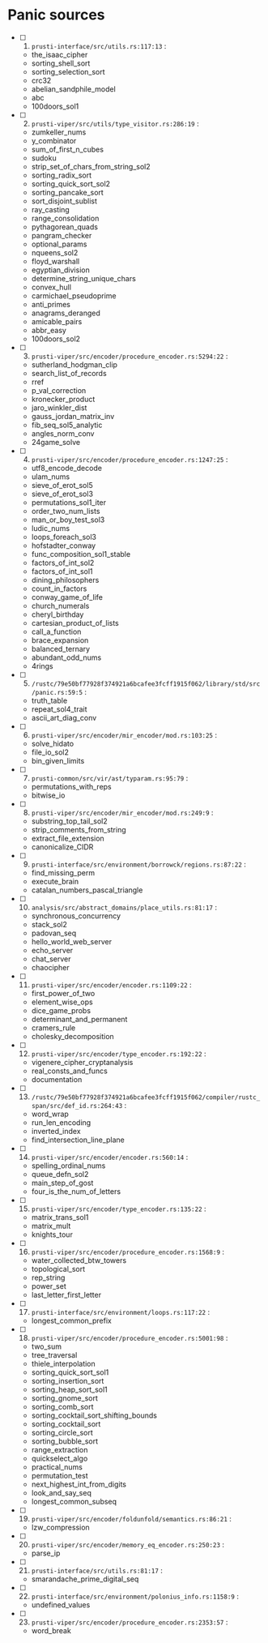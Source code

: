 # Panic sources

- [ ] 1. `prusti-interface/src/utils.rs:117:13` :
  - the_isaac_cipher
  - sorting_shell_sort
  - sorting_selection_sort
  - crc32
  - abelian_sandphile_model
  - abc
  - 100doors_sol1
- [ ] 2. `prusti-viper/src/utils/type_visitor.rs:286:19` :
  - zumkeller_nums
  - y_combinator
  - sum_of_first_n_cubes
  - sudoku
  - strip_set_of_chars_from_string_sol2
  - sorting_radix_sort
  - sorting_quick_sort_sol2
  - sorting_pancake_sort
  - sort_disjoint_sublist
  - ray_casting
  - range_consolidation
  - pythagorean_quads
  - pangram_checker
  - optional_params
  - nqueens_sol2
  - floyd_warshall
  - egyptian_division
  - determine_string_unique_chars
  - convex_hull
  - carmichael_pseudoprime
  - anti_primes
  - anagrams_deranged
  - amicable_pairs
  - abbr_easy
  - 100doors_sol2
- [ ] 3. `prusti-viper/src/encoder/procedure_encoder.rs:5294:22` :
  - sutherland_hodgman_clip
  - search_list_of_records
  - rref
  - p_val_correction
  - kronecker_product
  - jaro_winkler_dist
  - gauss_jordan_matrix_inv
  - fib_seq_sol5_analytic
  - angles_norm_conv
  - 24game_solve
- [ ] 4. `prusti-viper/src/encoder/procedure_encoder.rs:1247:25` :
  - utf8_encode_decode
  - ulam_nums
  - sieve_of_erot_sol5
  - sieve_of_erot_sol3
  - permutations_sol1_iter
  - order_two_num_lists
  - man_or_boy_test_sol3
  - ludic_nums
  - loops_foreach_sol3
  - hofstadter_conway
  - func_composition_sol1_stable
  - factors_of_int_sol2
  - factors_of_int_sol1
  - dining_philosophers
  - count_in_factors
  - conway_game_of_life
  - church_numerals
  - cheryl_birthday
  - cartesian_product_of_lists
  - call_a_function
  - brace_expansion
  - balanced_ternary
  - abundant_odd_nums
  - 4rings
- [ ] 5. `/rustc/79e50bf77928f374921a6bcafee3fcff1915f062/library/std/src/panic.rs:59:5` :
  - truth_table
  - repeat_sol4_trait
  - ascii_art_diag_conv
- [ ] 6. `prusti-viper/src/encoder/mir_encoder/mod.rs:103:25` :
  - solve_hidato
  - file_io_sol2
  - bin_given_limits
- [ ] 7. `prusti-common/src/vir/ast/typaram.rs:95:79` :
  - permutations_with_reps
  - bitwise_io
- [ ] 8. `prusti-viper/src/encoder/mir_encoder/mod.rs:249:9` :
  - substring_top_tail_sol2
  - strip_comments_from_string
  - extract_file_extension
  - canonicalize_CIDR
- [ ] 9. `prusti-interface/src/environment/borrowck/regions.rs:87:22` :
  - find_missing_perm
  - execute_brain
  - catalan_numbers_pascal_triangle
- [ ] 10. `analysis/src/abstract_domains/place_utils.rs:81:17` :
  - synchronous_concurrency
  - stack_sol2
  - padovan_seq
  - hello_world_web_server
  - echo_server
  - chat_server
  - chaocipher
- [ ] 11. `prusti-viper/src/encoder/encoder.rs:1109:22` :
  - first_power_of_two
  - element_wise_ops
  - dice_game_probs
  - determinant_and_permanent
  - cramers_rule
  - cholesky_decomposition
- [ ] 12. `prusti-viper/src/encoder/type_encoder.rs:192:22` :
  - vigenere_cipher_cryptanalysis
  - real_consts_and_funcs
  - documentation
- [ ] 13. `/rustc/79e50bf77928f374921a6bcafee3fcff1915f062/compiler/rustc_span/src/def_id.rs:264:43` :
  - word_wrap
  - run_len_encoding
  - inverted_index
  - find_intersection_line_plane
- [ ] 14. `prusti-viper/src/encoder/encoder.rs:560:14` :
  - spelling_ordinal_nums
  - queue_defn_sol2
  - main_step_of_gost
  - four_is_the_num_of_letters
- [ ] 15. `prusti-viper/src/encoder/type_encoder.rs:135:22` :
  - matrix_trans_sol1
  - matrix_mult
  - knights_tour
- [ ] 16. `prusti-viper/src/encoder/procedure_encoder.rs:1568:9` :
  - water_collected_btw_towers
  - topological_sort
  - rep_string
  - power_set
  - last_letter_first_letter
- [ ] 17. `prusti-interface/src/environment/loops.rs:117:22` :
  - longest_common_prefix
- [ ] 18. `prusti-viper/src/encoder/procedure_encoder.rs:5001:98` :
  - two_sum
  - tree_traversal
  - thiele_interpolation
  - sorting_quick_sort_sol1
  - sorting_insertion_sort
  - sorting_heap_sort_sol1
  - sorting_gnome_sort
  - sorting_comb_sort
  - sorting_cocktail_sort_shifting_bounds
  - sorting_cocktail_sort
  - sorting_circle_sort
  - sorting_bubble_sort
  - range_extraction
  - quickselect_algo
  - practical_nums
  - permutation_test
  - next_highest_int_from_digits
  - look_and_say_seq
  - longest_common_subseq
- [ ] 19. `prusti-viper/src/encoder/foldunfold/semantics.rs:86:21` :
  - lzw_compression
- [ ] 20. `prusti-viper/src/encoder/memory_eq_encoder.rs:250:23` :
  - parse_ip
- [ ] 21. `prusti-interface/src/utils.rs:81:17` :
  - smarandache_prime_digital_seq
- [ ] 22. `prusti-interface/src/environment/polonius_info.rs:1158:9` :
  - undefined_values
- [ ] 23. `prusti-viper/src/encoder/procedure_encoder.rs:2353:57` :
  - word_break
